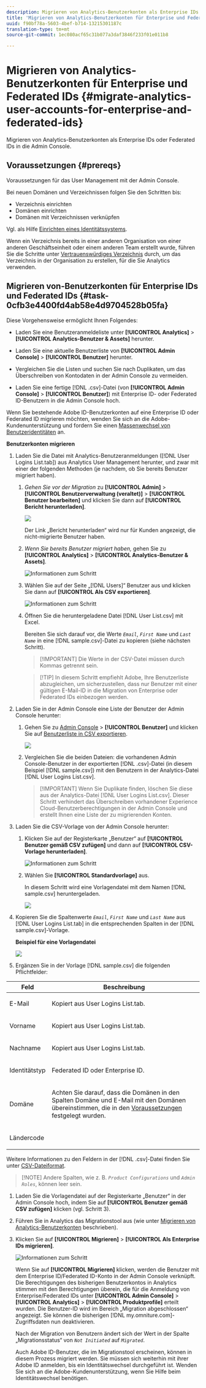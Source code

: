 ```yaml
---
description: Migrieren von Analytics-Benutzerkonten als Enterprise IDs oder Federated IDs in die Admin Console.
title: 'Migrieren von Analytics-Benutzerkonten für Enterprise und Federated IDs '
uuid: f90bf78a-5603-4bef-b714-13215301187c
translation-type: tm+mt
source-git-commit: 1ec080acf65c31b077a3daf3846f233f01e011b8

---
```



# Migrieren von Analytics-Benutzerkonten für Enterprise und Federated IDs {#migrate-analytics-user-accounts-for-enterprise-and-federated-ids}

Migrieren von Analytics-Benutzerkonten als Enterprise IDs oder Federated IDs in die Admin Console.

## Voraussetzungen {#prereqs}

Voraussetzungen für das User Management mit der Admin Console.

Bei neuen Domänen und Verzeichnissen folgen Sie den Schritten bis:

* Verzeichnis einrichten
* Domänen einrichten
* Domänen mit Verzeichnissen verknüpfen

Vgl. als Hilfe [Einrichten eines Identitätssystems](https://helpx.adobe.com/enterprise/using/set-up-identity.html).

Wenn ein Verzeichnis bereits in einer anderen Organisation von einer anderen Geschäftseinheit oder einem anderen Team erstellt wurde, führen Sie die Schritte unter [Vertrauenswürdiges Verzeichnis](https://helpx.adobe.com/enterprise/using/set-up-identity.html#Directorytrusting) durch, um das Verzeichnis in der Organisation zu erstellen, für die Sie Analytics verwenden.

## Migrieren von-Benutzerkonten für Enterprise IDs und Federated IDs {#task-0cfb3e4400fd4ab58e4d9704528b05fa}

Diese Vorgehensweise ermöglicht Ihnen Folgendes:

* Laden Sie eine Benutzeranmeldeliste unter **[!UICONTROL Analytics]** &gt; **[!UICONTROL Analytics-Benutzer &amp; Assets]** herunter.

* Laden Sie eine aktuelle Benutzerliste von **[!UICONTROL Admin Console]** &gt; **[!UICONTROL Benutzer]** herunter.

* Vergleichen Sie die Listen und suchen Sie nach Duplikaten, um das Überschreiben von Kontodaten in der Admin Console zu vermeiden.
* Laden Sie eine fertige [!DNL .csv]-Datei (von **[!UICONTROL Admin Console]** &gt; **[!UICONTROL Benutzer]**) mit Enterprise ID- oder Federated ID-Benutzern in die Admin Console hoch.

Wenn Sie bestehende Adobe ID-Benutzerkonten auf eine Enterprise ID oder Federated ID migrieren möchten, wenden Sie sich an die Adobe-Kundenunterstützung und fordern Sie einen [Massenwechsel von Benutzeridentitäten](https://helpx.adobe.com/enterprise/using/bulk-operations.html) an.

**Benutzerkonten migrieren**

1. Laden Sie die Datei mit Analytics-Benutzeranmeldungen ([!DNL User Logins List.tab]) aus Analytics User Management herunter, und zwar mit einer der folgenden Methoden (je nachdem, ob Sie bereits Benutzer migriert haben).
   1. *Gehen Sie vor der Migration* zu **[!UICONTROL Admin]** &gt; **[!UICONTROL Benutzerverwaltung (veraltet)]** &gt; **[!UICONTROL Benutzer bearbeiten]** und klicken Sie dann auf **[!UICONTROL Bericht herunterladen]**.

      ![](assets/download-report.png)

      Der Link „Bericht herunterladen“ wird nur für Kunden angezeigt, die nicht-migrierte Benutzer haben.

   1. *Wenn Sie bereits Benutzer migriert haben,* gehen Sie zu **[!UICONTROL Analytics]** &gt; **[!UICONTROL Analytics-Benutzer &amp; Assets]**.

      ![Informationen zum Schritt](assets/admin-analytics-users-assets.png)

   1. Wählen Sie auf der Seite „[!DNL Users]“ Benutzer aus und klicken Sie dann auf **[!UICONTROL Als CSV exportieren]**.

      ![Informationen zum Schritt](assets/export-csv-migrate.png)

   1. Öffnen Sie die heruntergeladene Datei [!DNL User List.csv] mit Excel.

      Bereiten Sie sich darauf vor, die Werte *`Email`*, *`First Name`* und *`Last Name`* in eine [!DNL sample.csv]-Datei zu kopieren (siehe nächsten Schritt).

      > [!IMPORTANT] Die Werte in der CSV-Datei müssen durch Kommas getrennt sein.

      > [!TIP] In diesem Schritt empfiehlt Adobe, Ihre Benutzerliste abzugleichen, um sicherzustellen, dass nur Benutzer mit einer gültigen E-Mail-ID in die Migration von Enterprise oder Federated IDs einbezogen werden.

1. Laden Sie in der Admin Console eine Liste der Benutzer der Admin Console herunter:

   1. Gehen Sie zu [Admin Console](http://adminconsole.adobe.html/#) &gt; **[!UICONTROL Benutzer]** und klicken Sie auf [Benutzerliste in CSV exportieren](https://helpx.adobe.com/enterprise/using/users.html).

      ![](assets/export-csv.png)

   1. Vergleichen Sie die beiden Dateien: die vorhandenen Admin Console-Benutzer in der exportierten [!DNL .csv]-Datei (in diesem Beispiel [!DNL sample.csv]) mit den Benutzern in der Analytics-Datei [!DNL User Logins List.csv].

      > [!IMPORTANT] Wenn Sie Duplikate finden, löschen Sie diese aus der Analytics-Datei [!DNL User Logins List.csv]. Dieser Schritt verhindert das Überschreiben vorhandener Experience Cloud-Benutzerberechtigungen in der Admin Console und erstellt Ihnen eine Liste der zu migrierenden Konten.

1. Laden Sie die CSV-Vorlage von der Admin Console herunter:
   1. Klicken Sie auf der Registerkarte „Benutzer“ auf **[!UICONTROL Benutzer gemäß CSV zufügen]** und dann auf **[!UICONTROL CSV-Vorlage herunterladen]**.

      ![Informationen zum Schritt](assets/add-users-csv.png)

   1. Wählen Sie **[!UICONTROL Standardvorlage]** aus.

      In diesem Schritt wird eine Vorlagendatei mit dem Namen [!DNL sample.csv] heruntergeladen.

      ![](assets/download-csv-template.png)

1. Kopieren Sie die Spaltenwerte *`Email`*, *`First Name`* und *`Last Name`* aus [!DNL User Logins List.tab] in die entsprechenden Spalten in der [!DNL sample.csv]-Vorlage.

   **Beispiel für eine Vorlagendatei**

   ![](assets/sample.png)

1. Ergänzen Sie in der Vorlage [!DNL sample.csv] die folgenden Pflichtfelder:

<table id="table_1B5EEFDB5BD8436EB760BE5FFAB1CF02"> 
 <thead> 
  <tr> 
   <th colname="col1" class="entry"> Feld </th> 
   <th colname="col2" class="entry"> Beschreibung </th> 
  </tr>
 </thead>
 <tbody> 
  <tr> 
   <td colname="col1"> <p>E-Mail </p> </td> 
   <td colname="col2"> <p>Kopiert aus <span class="filepath">User Logins List.tab</span>. </p> </td> 
  </tr> 
  <tr> 
   <td colname="col1"> <p>Vorname </p> </td> 
   <td colname="col2"> <p>Kopiert aus <span class="filepath">User Logins List.tab</span>. </p> </td> 
  </tr> 
  <tr> 
   <td colname="col1"> <p>Nachname </p> </td> 
   <td colname="col2"> <p>Kopiert aus <span class="filepath">User Logins List.tab</span>. </p> </td> 
  </tr> 
  <tr> 
   <td colname="col1"> <p>Identitätstyp </p> </td> 
   <td colname="col2"> <p><span class="term"> Federated ID</span> oder <span class="term"> Enterprise ID</span>. </p> </td> 
  </tr> 
  <tr> 
   <td colname="col1"> <p>Domäne </p> </td> 
   <td colname="col2"> <p>Achten Sie darauf, dass die Domänen in den Spalten <span class="term">Domäne</span> und <span class="term">E-Mail</span> mit den Domänen übereinstimmen, die in den <a href="/help/admin/user-management2/user-migration/c-migration-tool/migrate-enterprise.md#prereqs"  >Voraussetzungen</a> festgelegt wurden. </p> </td> 
  </tr> 
  <tr> 
   <td colname="col1"> <p>Ländercode </p> </td> 
   <td colname="col2"> </td> 
  </tr> 
 </tbody> 
</table>

Weitere Informationen zu den Feldern in der [!DNL .csv]-Datei finden Sie unter [CSV-Dateiformat](https://helpx.adobe.com/enterprise/using/users.html).

> [!NOTE] Andere Spalten, wie z. B. *`Product Configurations`* und *`Admin Roles`*, können leer sein.

1. Laden Sie die Vorlagendatei auf der Registerkarte „Benutzer“ in der Admin Console hoch, indem Sie auf **[!UICONTROL Benutzer gemäß CSV zufügen]** klicken (vgl. Schritt 3).
1. Führen Sie in Analytics das Migrationstool aus (wie unter [Migrieren von Analytics-Benutzerkonten](/help/admin/user-management2/user-migration/c-migration-tool/t-migrate-users.md) beschrieben).
1. Klicken Sie auf **[!UICONTROL Migrieren]** &gt; **[!UICONTROL Als Enterprise IDs migrieren]**.

   ![Informationen zum Schritt](assets/migrate-as-enterprise.png)

   Wenn Sie auf **[!UICONTROL Migrieren]** klicken, werden die Benutzer mit dem Enterprise ID/Federated ID-Konto in der Admin Console verknüpft. Die Berechtigungen des bisherigen Benutzerkontos in Analytics stimmen mit den Berechtigungen überein, die für die Anmeldung von Enterprise/Federated IDs unter **[!UICONTROL Admin Console]** &gt; **[!UICONTROL Analytics]** &gt; **[!UICONTROL Produktprofile]** erteilt wurden. Die Benutzer-ID wird im Bereich „Migration abgeschlossen“ angezeigt. Sie können die bisherigen [!DNL my.omniture.com]-Zugriffsdaten nun deaktivieren.

   Nach der Migration von Benutzern ändert sich der Wert in der Spalte „Migrationsstatus“ von *`Not Initiated`* auf *`Migrated`*.

   Auch Adobe ID-Benutzer, die im Migrationstool erscheinen, können in diesem Prozess migriert werden. Sie müssen sich weiterhin mit ihrer Adobe ID anmelden, bis ein Identitätswechsel durchgeführt ist. Wenden Sie sich an die Adobe-Kundenunterstützung, wenn Sie Hilfe beim Identitätswechsel benötigen.
